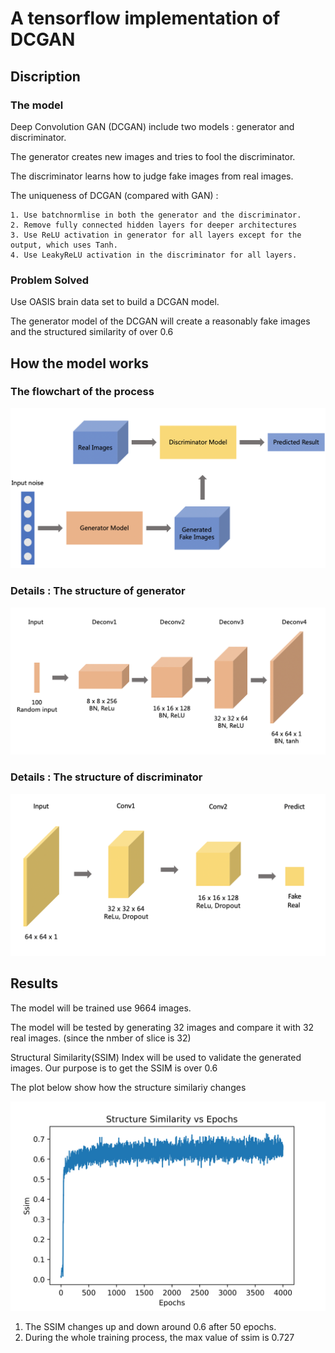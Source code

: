 # A tensorflow implementation of  DCGAN



## Discription 

### The model

Deep Convolution GAN (DCGAN) include two models : generator and discriminator.

The generator creates new images and tries to fool the discriminator. 

The discriminator learns how to judge fake images from real images. 

The uniqueness of DCGAN (compared with GAN) :

 	1. Use batchnormlise in both the generator and the discriminator.
 	2. Remove fully connected hidden layers for deeper architectures
 	3. Use ReLU activation in generator for all layers except for the output, which uses Tanh.
 	4. Use LeakyReLU activation in the discriminator for all layers.

### Problem Solved

Use OASIS brain data set to build a DCGAN model. 

The generator model of the DCGAN will create a reasonably fake images and the structured similarity of over 0.6 



## How the model works

### The flowchart of the  process

<img src="images/Flowchat.png" alt="Flowchat" style="zoom:50%;" />





### Details : The structure of generator

<img src="images/Generator structure.png" alt="Generator structure" style="zoom: 50%;" />





### Details : The structure of discriminator 

<img src="images/Descriminator.png" alt="Descriminator" style="zoom:50%;" />





## Results

The model will be trained use 9664 images. 

The model will be tested by generating 32 images and compare it with 32 real images. (since the nmber of slice is 32)

Structural Similarity(SSIM) Index will be used to validate the generated images. Our purpose is to get the  SSIM is over 0.6

The plot below show how the  structure similariy changes 

<img src="images/ssim.png" alt="ssim" style="zoom:50%;" />

1. The  SSIM changes up and down around 0.6 after 50 epochs.
2. During the whole training process, the max value of ssim is 0.727

